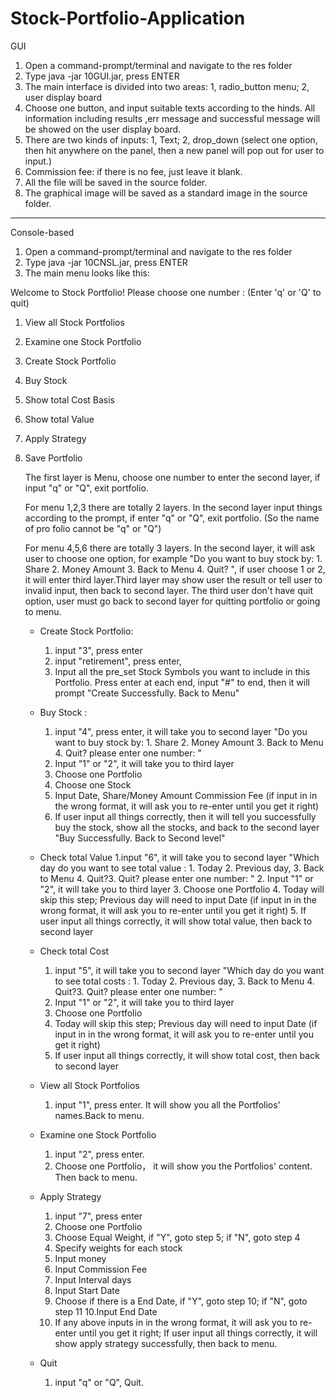 # Stock-Portfolio-Application


	
GUI
	
1. Open a command-prompt/terminal and navigate to the res folder
2. Type java -jar 10GUI.jar, press ENTER
3. The main interface is divided into two areas: 1, radio_button menu; 2, user display board
4. Choose one button, and input suitable texts according to the hinds. All information including results ,err message and successful message will be showed on the user display board.
5. There are two kinds of inputs: 1, Text; 2, drop_down (select one option, then hit anywhere on the panel, then a new panel will pop out for user to input.)
6. Commission fee: if there is no fee, just leave it blank.
7. All the file will be saved in the source folder.
8. The graphical image will be saved as a standard image in the source folder.









--------------------------------------------------------------------------------------------------------------------------
Console-based

1. Open a command-prompt/terminal and navigate to the res folder
2. Type java -jar 10CNSL.jar, press ENTER
3. The main menu looks like this:

Welcome to Stock Portfolio! Please choose one number : (Enter 'q' or 'Q' to quit)
1. View all Stock Portfolios
2. Examine one Stock Portfolio
3. Create Stock Portfolio
4. Buy Stock
5. Show total Cost Basis
6. Show total Value
7. Apply Strategy
8. Save Portfolio


	The first layer is Menu, choose one number to enter the second layer, if input "q" or "Q", exit portfolio.

	For menu 1,2,3 there are totally 2 layers. In the second layer input things according to the prompt, if enter "q" or "Q",  exit portfolio. (So the name of pro folio cannot be "q" or "Q")

	For menu 4,5,6 there are totally 3 layers. 
	In the second layer, it will ask user to choose one option, for example "Do you want to buy stock by: 1. Share 2. Money Amount 3. Back to Menu 4. Quit? ", 
	if user choose 1 or 2, it will enter third layer.Third layer may show user the result or tell user to invalid input, then back to second layer. 
	The third user don't have quit option, user must go back to second layer for quitting portfolio or going to menu.




	- Create Stock Portfolio: 
		1. input "3", press enter
		2. input "retirement", press enter, 
		3. Input all the pre_set Stock Symbols you want to include in this Portfolio. Press enter at each end, input "#" to end,
		   then it will prompt "Create Successfully. Back to Menu"




	- Buy Stock : 
		1. input "4", press enter, it will take you to second layer "Do you want to buy stock by: 1. Share 2. Money Amount 3. Back to Menu 4. Quit? please enter one number: "
		2. Input "1" or "2", it will take you to third layer
		3. Choose one Portfolio
		4. Choose one Stock
		5. Input Date, Share/Money Amount Commission Fee (if input in in the wrong format, it will ask you to re-enter until you get it right)
		6. If user input all things correctly, then it will tell you successfully buy the stock, show all the stocks, and back to the second layer "Buy Successfully. Back to Second level"


		

	
	- Check total Value
		1.input "6", it will take you to second layer "Which day do you want to see total value : 1. Today 2. Previous day, 3. Back to Menu 4. Quit?3. Quit? please enter one number: "
		2. Input "1" or "2", it will take you to third layer
		3. Choose one Portfolio
		4. Today will skip this step; Previous day will need to input Date (if input in in the wrong format, it will ask you to re-enter until you get it right)
		5. If user input all things correctly, it will show total value, then back to second layer


	
	- Check total Cost
		1. input "5", it will take you to second layer "Which day do you want to see total costs : 1. Today 2. Previous day, 3. Back to Menu 4. Quit?3. Quit? please enter one number: "
		2. Input "1" or "2", it will take you to third layer
		3. Choose one Portfolio
		4. Today will skip this step; Previous day will need to input Date (if input in in the wrong format, it will ask you to re-enter until you get it right)
		5. If user input all things correctly, it will show total cost, then back to second layer

	

	- View all Stock Portfolios
		1. input "1", press enter. It will show you all the Portfolios' names.Back to menu.




	- Examine one Stock Portfolio
		1. input "2", press enter. 
		2.  Choose one Portfolio， it will show you the Portfolios' content. Then back to menu.




	- Apply Strategy
		1. input "7", press enter
		2. Choose one Portfolio
		3. Choose Equal Weight, if "Y", goto step 5; if "N", goto step 4
		4. Specify weights for each stock
		5. Input money
		6. Input Commission Fee
		7. Input Interval days
		8. Input Start Date
		9. Choose if there is a End Date, if "Y", goto step 10; if "N", goto step 11
		10.Input End Date
		11. If any above inputs in in the wrong format, it will ask you to re-enter until you get it right;
		    If user input all things correctly, it will show apply strategy successfully, then back to menu.




	- Quit 
		1. input "q" or "Q", Quit.




	
